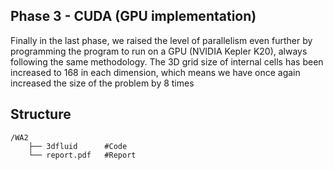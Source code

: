 ## Phase 3 - CUDA (GPU implementation)

Finally in the last phase, we raised the level of parallelism even further by programming the program to run on a GPU (NVIDIA Kepler K20), always following the same methodology. The 3D grid size of internal cells has been increased to 168 in each dimension, which means we have once again increased the size of the problem by 8 times

## Structure

```plaintext
/WA2
    ├── 3dfluid      #Code
    └── report.pdf   #Report
```
